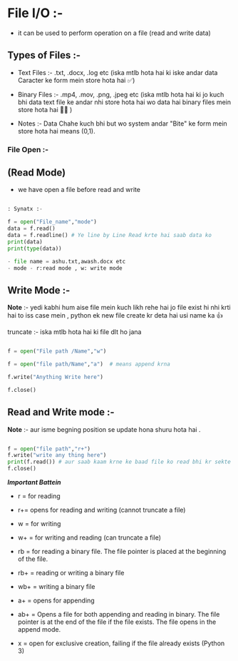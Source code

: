 # File I/O :-

- it can be used to perform operation on a file (read and write data)

## Types of Files :-

- Text Files :- .txt, .docx, .log etc (iska mtlb hota hai ki iske andar data Caracter ke form mein store hota hai ✅)

- Binary Files :- .mp4, .mov, .png, .jpeg etc (iska mtlb hota hai ki jo kuch bhi data text file ke andar nhi store hota hai wo data hai binary files mein store hota hai 🐻‍❄️ )

- Notes :- Data Chahe kuch bhi but wo system andar "Bite" ke form mein store hota hai means (0,1).

### File Open :-

##  (Read Mode) 

- we have open a file before read and write

```python

: Synatx :-

f = open("File_name","mode")
data = f.read()
data = f.readline() # Ye line by Line Read krte hai saab data ko
print(data)
print(type(data))

- file name = ashu.txt,awash.docx etc
- mode - r:read mode , w: write mode

```

## Write Mode :-

**Note** :- yedi kabhi hum aise file mein kuch likh rehe hai jo file exist hi nhi krti hai to iss case mein , python ek new file create kr deta hai usi name ka 👍

truncate :- iska mtlb hota hai ki file dlt ho jana

```python

f = open("File path /Name","w")

f = open("file path/Name","a")  # means append krna

f.write("Anything Write here")

f.close()

```

##  Read and Write mode :-

**Note** :- aur isme begning position  se update hona shuru hota hai .

```python

f = open("file path","r+")
f.write("write any thing here")
print(f.read()) # aur saab kaam krne ke baad file ko read bhi kr sekte hai 
f.close()
```

***Important Battein***

- r = for reading

- r+=  opens for reading and writing (cannot truncate a file)

- w = for writing

- w+ = for writing and reading (can truncate a file)

- rb = for reading a binary file. The file pointer is placed at the beginning of the file.

- rb+ = reading or writing a binary file

- wb+ = writing a binary file

- a+ = opens for appending

- ab+ = Opens a file for both appending and reading in binary. The file pointer is at the end of the file if the file exists. The file opens in the append mode.

- x = open for exclusive creation, failing if the file already exists (Python 3)